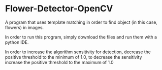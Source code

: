 # Flower-Detector-OpenCV
A program that uses template matching in order to find object (in this case, flowers) in images.

In order to run this program, simply download the files and run them with a python IDE.

In order to increase the algorithm sensitivity for detection, decrease the positive threshold to the minimum of 1.0,
to decrease the sensitivity increase the positive threshold to the maximum of 1.0
